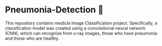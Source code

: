 # Pneumonia-Detection 🩻
This repository contains medicla Image Classification project. Specifically, a classification model was created using a convolutional neural network (CNN), which can recognize from x-ray images, those who have pneumonia and those who are healthy.
